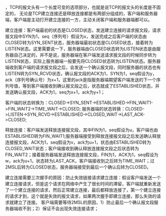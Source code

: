 ，TCP的报文头有一个长度可变的选项部分，也就是说TCP的报文头的长度是不固定的，
无论是TCP建立连接还是释放连接都是有两部分组成的，客户端和服务器端，客户端是主动打开建立连接的一方，主动关闭客户端和服务器端都可以。

建立连接：客户端最初的状态是CLOSED状态，发送建立连接的请求报文段，请求报文段中SYN为1，seq（序列号）假设为x，发送完成之后客户端的状态由CLOSED转为SYN_SENT状态，服务器端最初状态是CLOSED状态，接着转为LISTEN状态。这里需要说一下，服务器端由CLOSED状态转为LISTEN状态是由服务器自己决定的，并不是说，服务器端在客户端发送请求报文段的时候同步转为LISTEN状态，实际上服务器端一般要先将CLOSED状态转为LISTEN状态。服务器端收到客户端的请求报文段之后，会发送一个确认报文段，同时服务器的状态也有LISTEN转为SYN_RCVD状态，确认报文段的ACK为1，SYN为1，seq假设为y，ack（序列号确认号）为x+1，这里的ack是指服务器端期望客户端发送的下一个序列号值，等到客户端接收到确认报文段之后，状态就成了ESTABLISHED状态，并发送确认报文段，ACK为1，seq为x+1，ack为y+1；

客户端的状态转换为：CLOSED->SYN_SENT->ESTABLISHED->FIN_WAIT1->FIN_WAIT2->TIME_WAIT->CLOSED;
服务器端的状态转换：CLOSED->LISTEN->SYN_RCVD->ESTABLISHED->CLOSED_WAIT->LAST_ACK->CLOSED;

释放连接：客户端发送释放连接报文段，其中FIN为1，seq假设为u，客户端也由ESTABLISHED转为FIN_WAIT1;服务器端接受到释放连接报文段之后发送确认释放连接报文段，ACK为1，seq假设为v，ack为u+1，状态由ESTABLISHED转为CLOSED_WAIT状态；客户端接收到确认释放连接报文段之后状态转为FIN_WAIT2；接着服务器端发送释放连接报文段，FIN为1，ACK为1，seq假设为w，ack为u+1，状态转为LAST_ACK，客户端接收到之后转为TIME_WAIT；过2MSL后转为CLOSED状态，服务器端接受到最后一个确认后转为CLOSED。

建立连接需要三次握手的原因：防止失效链接请求建立连接：假设客户端发送一个建立连接请求，但是这个请求在网络中产生了很长时间的滞留，客户端就重新发送了一个建立连接的请求，然后正常建立连接，最后都释放连接了，第一个建立连接的请求才到，这个就是失效的报文请求，如果两次握手即建立连接，那么失效的请求就建立了连接。
客户端需要等待2MSL的原因，1）防止最后一个确认报文段服务器端收不到；2）保证不会出现失效连接请求；